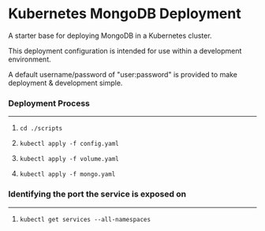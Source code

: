# Kubernetes MongoDB Deployment
A starter base for deploying MongoDB in a Kubernetes cluster. 

This deployment configuration is intended for use within a development environment.

A default username/password of "user:password" is provided to make deployment & development simple.



### Deployment Process
---
1. ```cd ./scripts```

2. ```kubectl apply -f config.yaml```

3. ```kubectl apply -f volume.yaml```

4. ```kubectl apply -f mongo.yaml```

### Identifying the port the service is exposed on
---
1. ```kubectl get services --all-namespaces```